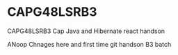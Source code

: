 # CAPG48LSRB3
CAPG48LSRB3  Cap Java and Hibernate react handson 


ANoop Chnages here and first time git handson B3 batch 
